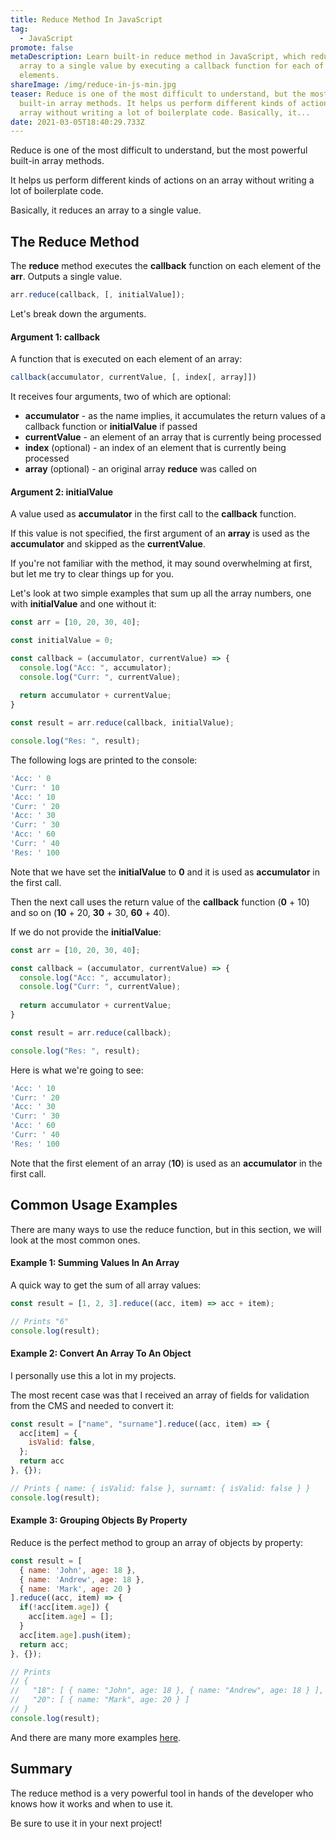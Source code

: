 ```yaml
---
title: Reduce Method In JavaScript
tag:
  - JavaScript
promote: false
metaDescription: Learn built-in reduce method in JavaScript, which reduces an
  array to a single value by executing a callback function for each of its
  elements.
shareImage: /img/reduce-in-js-min.jpg
teaser: Reduce is one of the most difficult to understand, but the most powerful
  built-in array methods. It helps us perform different kinds of actions on an
  array without writing a lot of boilerplate code. Basically, it...
date: 2021-03-05T18:40:29.733Z
---
```

Reduce is one of the most difficult to understand, but the most powerful built-in array methods.

It helps us perform different kinds of actions on an array without writing a lot of boilerplate code.

Basically, it reduces an array to a single value.

## The Reduce Method

The **reduce** method executes the **callback** function on each element of the **arr**. Outputs a single value.

```javascript
arr.reduce(callback, [, initialValue]);
```

Let's break down the arguments.

#### Argument 1: callback

A function that is executed on each element of an array:

```javascript
callback(accumulator, currentValue, [, index[, array]])
```

It receives four arguments, two of which are optional:

* **accumulator** - as the name implies, it accumulates the return values of a callback function or **initialValue** if passed
* **currentValue** - an element of an array that is currently being processed
* **index** (optional) - an index of an element that is currently being processed
* **array** (optional) - an original array **reduce** was called on

#### Argument 2: initialValue

A value used as **accumulator** in the first call to the **callback** function.

If this value is not specified, the first argument of an **array** is used as the **accumulator** and skipped as the **currentValue**.

If you're not familiar with the method, it may sound overwhelming at first, but let me try to clear things up for you.

Let's look at two simple examples that sum up all the array numbers, one with **initialValue** and one without it:

```javascript
const arr = [10, 20, 30, 40];

const initialValue = 0;

const callback = (accumulator, currentValue) => {
  console.log("Acc: ", accumulator);
  console.log("Curr: ", currentValue);
  
  return accumulator + currentValue;
}

const result = arr.reduce(callback, initialValue);

console.log("Res: ", result);
```

The following logs are printed to the console:

```javascript
'Acc: ' 0
'Curr: ' 10
'Acc: ' 10
'Curr: ' 20
'Acc: ' 30
'Curr: ' 30
'Acc: ' 60
'Curr: ' 40
'Res: ' 100
```

Note that we have set the **initialValue** to **0** and it is used as **accumulator** in the first call.

Then the next call uses the return value of the **callback** function (**0** + 10) and so on (**10** + 20, **30** + 30, **60** + 40).

If we do not provide the **initialValue**:

```javascript
const arr = [10, 20, 30, 40];

const callback = (accumulator, currentValue) => {
  console.log("Acc: ", accumulator);
  console.log("Curr: ", currentValue);
  
  return accumulator + currentValue;
}

const result = arr.reduce(callback);

console.log("Res: ", result);
```

Here is what we're going to see:

```javascript
'Acc: ' 10
'Curr: ' 20
'Acc: ' 30
'Curr: ' 30
'Acc: ' 60
'Curr: ' 40
'Res: ' 100
```

Note that the first element of an array (**10**) is used as an **accumulator** in the first call.

## Common Usage Examples

There are many ways to use the reduce function, but in this section, we will look at the most common ones.

#### Example 1: Summing Values In An Array

A quick way to get the sum of all array values:

```javascript
const result = [1, 2, 3].reduce((acc, item) => acc + item);

// Prints "6"
console.log(result);
```

#### Example 2: Convert An Array To An Object

I personally use this a lot in my projects.

The most recent case was that I received an array of fields for validation from the CMS and needed to convert it:

```javascript
const result = ["name", "surname"].reduce((acc, item) => {
  acc[item] = {
    isValid: false,
  }; 
  return acc
}, {});

// Prints { name: { isValid: false }, surnamt: { isValid: false } } 
console.log(result);
```

#### Example 3: Grouping Objects By Property

Reduce is the perfect method to group an array of objects by property:

```javascript
const result = [
  { name: 'John', age: 18 },
  { name: 'Andrew', age: 18 },
  { name: 'Mark', age: 20 }
].reduce((acc, item) => {
  if(!acc[item.age]) {
    acc[item.age] = [];
  }
  acc[item.age].push(item);
  return acc;
}, {});

// Prints
// {
//   "18": [ { name: "John", age: 18 }, { name: "Andrew", age: 18 } ],
//   "20": [ { name: "Mark", age: 20 } ]
// }
console.log(result);
```

And there are many more examples [here](https://developer.mozilla.org/en-US/docs/Web/JavaScript/Reference/Global_Objects/Array/Reduce).

## Summary

The reduce method is a very powerful tool in hands of the developer who knows how it works and when to use it.

Be sure to use it in your next project!